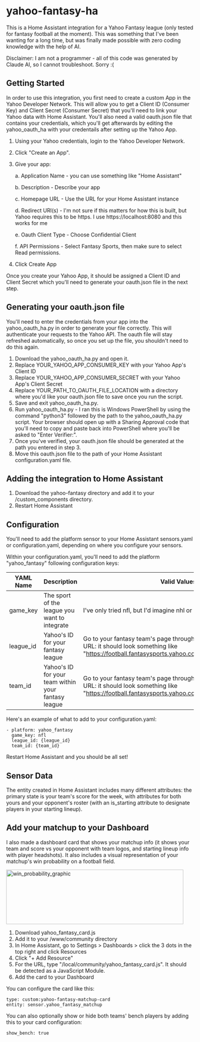 # yahoo-fantasy-ha
This is a Home Assistant integration for a Yahoo Fantasy league (only tested for fantasy football at the moment). This was something that I've been wanting for a long time, but was finally made possible with zero coding knowledge with the help of AI.

Disclaimer: I am not a programmer - all of this code was generated by Claude AI, so I cannot troubleshoot. Sorry :(

## Getting Started
In order to use this integration, you first need to create a custom App in the Yahoo Developer Network. This will allow you to get a Client ID (Consumer Key) and Client Secret (Consumer Secret) that you'll need to link your Yahoo data with Home Assistant. You'll also need a valid oauth.json file that contains your credentials, which you'll get afterwards by editing the yahoo_oauth_ha with your credentails after setting up the Yahoo App.
1. Using your Yahoo credentials, login to the Yahoo Developer Network.
2. Click "Create an App".
3. Give your app:
   
   a. Application Name - you can use something like "Home Assistant"
   
   b. Description - Describe your app

   c. Homepage URL - Use the URL for your Home Assistant instance

   d. Redirect URI(s) - I'm not sure if this matters for how this is built, but Yahoo requires this to be https. I use https://localhost:8080 and this works for me

   e. Oauth Client Type - Choose Confidential Client

   f. API Permissions - Select Fantasy Sports, then make sure to select Read permissions.

4. Click Create App

Once you create your Yahoo App, it should be assigned a Client ID and Client Secret which you'll need to generate your oauth.json file in the next step.

## Generating your oauth.json file
You'll need to enter the credentials from your app into the yahoo_oauth_ha.py in order to generate your file correctly. This will authenticate your requests to the Yahoo API. The oauth file will stay refreshed automatically, so once you set up the file, you shouldn't need to do this again.
1. Download the yahoo_oauth_ha.py and open it.
2. Replace YOUR_YAHOO_APP_CONSUMER_KEY with your Yahoo App's Client ID
3. Replace YOUR_YAHOO_APP_CONSUMER_SECRET with your Yahoo App's Client Secret
4. Replace YOUR_PATH_TO_OAUTH_FILE_LOCATION with a directory where you'd like your oauth.json file to save once you run the script.
5. Save and exit yahoo_oauth_ha.py.
6. Run yahoo_oauth_ha.py - I ran this is Windows PowerShell by using the command "python3" followed by the path to the yahoo_oauth_ha.py script. Your browser should open up with a Sharing Approval code that you'll need to copy and paste back into PowerShell where you'll be asked to "Enter Verifier:".
7. Once you've verified, your oauth.json file should be generated at the path you entered in step 3.
8. Move this oauth.json file to the path of your Home Assistant configuration.yaml file.

## Adding the integration to Home Assistant
1. Download the yahoo-fantasy directory and add it to your /custom_components directory.
2. Restart Home Assistant

## Configuration
You'll need to add the platform sensor to your Home Assistant sensors.yaml or configuration.yaml, depending on where you configure your sensors. 

Within your configuration.yaml, you'll need to add the platform "yahoo_fantasy" following configuration keys:

| YAML Name | Description | Valid Values |
| --- | --- | --- |
| game_key | The sport of the league you want to integrate | I've only tried nfl, but I'd imagine nhl or mlb could also work |
| league_id | Yahoo's ID for your fantasy league | Go to your fantasy team's page through the Yahoo UI and note the URL: it should look something like "https://football.fantasysports.yahoo.com/f1/{league_id}/{team_id}" |
| team_id | Yahoo's ID for your team within your fantasy league | Go to your fantasy team's page through the Yahoo UI and note the URL: it should look something like "https://football.fantasysports.yahoo.com/f1/{league_id}/{team_id}" |

Here's an example of what to add to your configuration.yaml:
```
- platform: yahoo_fantasy
  game_key: nfl
  league_id: {league_id}
  team_id: {team_id}
```
Restart Home Assistant and you should be all set!

## Sensor Data
The entity created in Home Assistant includes many different attributes: the primary state is your team's score for the week, with attributes for both yours and your opponent's roster (with an is_starting attribute to designate players in your starting lineup).

## Add your matchup to your Dashboard
I also made a dashboard card that shows your matchup info (it shows your team and score vs your opponent with team logos, and starting lineup info with player headshots). It also includes a visual representation of your matchup's win probability on a football field.

<img width="476" height="146" alt="win_probability_graphic" src="https://github.com/user-attachments/assets/bfb5031e-6848-4789-86c9-9bf831280547" />



1. Download yahoo_fantasy_card.js
2. Add it to your /www/community directory
3. In Home Assistant, go to Settings > Dashboards > click the 3 dots in the top right and click Resources
4. Click "+ Add Resource"
5. For the URL, type "/local/community/yahoo_fantasy_card.js". It should be detected as a JavaScript Module.
6. Add the card to your Dashboard

You can configure the card like this:
```
type: custom:yahoo-fantasy-matchup-card
entity: sensor.yahoo_fantasy_matchup
```
You can also optionally show or hide both teams' bench players by adding this to your card configuration:
```
show_bench: true
```
